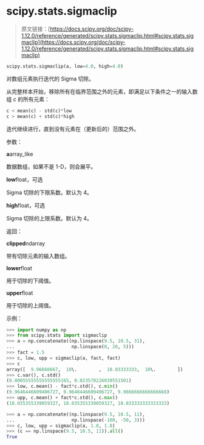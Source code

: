 # scipy.stats.sigmaclip

> 原文链接：[https://docs.scipy.org/doc/scipy-1.12.0/reference/generated/scipy.stats.sigmaclip.html#scipy.stats.sigmaclip](https://docs.scipy.org/doc/scipy-1.12.0/reference/generated/scipy.stats.sigmaclip.html#scipy.stats.sigmaclip)

```py
scipy.stats.sigmaclip(a, low=4.0, high=4.0)
```

对数组元素执行迭代的 Sigma 切除。

从完整样本开始，移除所有在临界范围之外的元素，即满足以下条件之一的输入数组 *c* 的所有元素：

```py
c < mean(c) - std(c)*low
c > mean(c) + std(c)*high 
```

迭代继续进行，直到没有元素在（更新后的）范围之外。

参数：

**a**array_like

数据数组，如果不是 1-D，则会展平。

**low**float，可选

Sigma 切除的下限系数。默认为 4。

**high**float，可选

Sigma 切除的上限系数。默认为 4。

返回：

**clipped**ndarray

带有切除元素的输入数组。

**lower**float

用于切除的下阈值。

**upper**float

用于切除的上阈值。

示例：

```py
>>> import numpy as np
>>> from scipy.stats import sigmaclip
>>> a = np.concatenate((np.linspace(9.5, 10.5, 31),
...                     np.linspace(0, 20, 5)))
>>> fact = 1.5
>>> c, low, upp = sigmaclip(a, fact, fact)
>>> c
array([  9.96666667,  10\.        ,  10.03333333,  10\.        ])
>>> c.var(), c.std()
(0.00055555555555555165, 0.023570226039551501)
>>> low, c.mean() - fact*c.std(), c.min()
(9.9646446609406727, 9.9646446609406727, 9.9666666666666668)
>>> upp, c.mean() + fact*c.std(), c.max()
(10.035355339059327, 10.035355339059327, 10.033333333333333) 
```

```py
>>> a = np.concatenate((np.linspace(9.5, 10.5, 11),
...                     np.linspace(-100, -50, 3)))
>>> c, low, upp = sigmaclip(a, 1.8, 1.8)
>>> (c == np.linspace(9.5, 10.5, 11)).all()
True 
```

